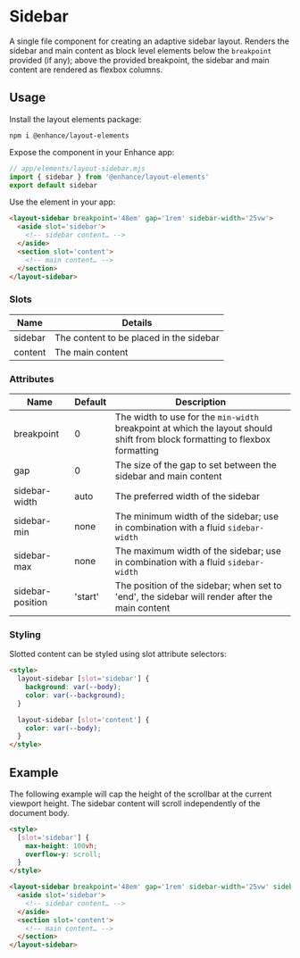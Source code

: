 # Sidebar

A single file component for creating an adaptive sidebar layout. Renders the sidebar and main content as block level elements below the `breakpoint` provided (if any); above the provided breakpoint, the sidebar and main content are rendered as flexbox columns.

## Usage

Install the layout elements package:

```shell
npm i @enhance/layout-elements
```

Expose the component in your Enhance app:

```js
// app/elements/layout-sidebar.mjs
import { sidebar } from '@enhance/layout-elements'
export default sidebar
```

Use the element in your app:

```html
<layout-sidebar breakpoint='48em' gap='1rem' sidebar-width='25vw'>
  <aside slot='sidebar'>
    <!-- sidebar content… -->
  </aside>
  <section slot='content'>
    <!-- main content… -->
  </section>
</layout-sidebar>
```

### Slots

| Name | Details |
|------|---------|
| sidebar | The content to be placed in the sidebar |
| content | The main content |


### Attributes

| Name | Default | Description |
|------|---------|-------------|
| breakpoint | 0 | The width to use for the `min-width` breakpoint at which the layout should shift from block formatting to flexbox formatting |
| gap | 0 | The size of the gap to set between the sidebar and main content |
| sidebar-width | auto | The preferred width of the sidebar |
| sidebar-min | none | The minimum width of the sidebar; use in combination with a fluid `sidebar-width` |
| sidebar-max | none | The maximum width of the sidebar; use in combination with a fluid `sidebar-width` |
| sidebar-position | 'start' | The position of the sidebar; when set to 'end', the sidebar will render after the main content |

### Styling

Slotted content can be styled using slot attribute selectors:

```html
<style>
  layout-sidebar [slot='sidebar'] {
    background: var(--body);
    color: var(--background);
  }

  layout-sidebar [slot='content'] {
    color: var(--body);
  }
</style>
```

## Example

The following example will cap the height of the scrollbar at the current viewport height. The sidebar content will scroll independently of the document body.

```html
<style>
  [slot='sidebar'] {
    max-height: 100vh;
    overflow-y: scroll;
  }
</style>

<layout-sidebar breakpoint='48em' gap='1rem' sidebar-width='25vw' sidebar-min='200px' sidebar-max='400px'>
  <aside slot='sidebar'>
    <!-- sidebar content… -->
  </aside>
  <section slot='content'>
    <!-- main content… -->
  </section>
</layout-sidebar>
```

